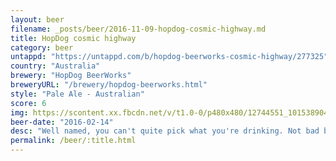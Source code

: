 ```yaml
---
layout: beer
filename: _posts/beer/2016-11-09-hopdog-cosmic-highway.md
title: HopDog cosmic highway
category: beer
untappd: "https://untappd.com/b/hopdog-beerworks-cosmic-highway/277325"
country: "Australia"
brewery: "HopDog BeerWorks"
breweryURL: "/brewery/hopdog-beerworks.html"
style: "Pale Ale - Australian"
score: 6
img: https://scontent.xx.fbcdn.net/v/t1.0-0/p480x480/12744551_10153890416133745_1898256782764708907_n.jpg?oh=795491175dc444d14fc63b10d6512fad&oe=5949BF9E
beer-date: "2016-02-14"
desc: "Well named, you can't quite pick what you're drinking. Not bad but fails to master any category"
permalink: /beer/:title.html
---
```

